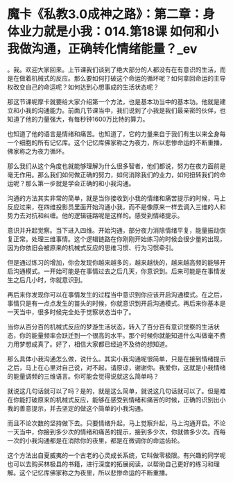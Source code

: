 # 魔卡《私教3.0成神之路》：第二章：身体业力就是小我：014.第18课 如何和小我做沟通，正确转化情绪能量？_ev

。我。欢迎大家回来。上节课我们谈到了绝大部分的人都没有在有意识的生活，而是在做着机械式的反应。那么要如何打破这个命运的循环呢？如何拿回命运的主导权改变自己的命运呢？如何达到心想事成的生活状态呢？

那这节课呢摩卡就要给大家介绍第一个方法，也是基本功当中的基本功。他就是建立和小我的沟通能力。前面几节课当中，我们说到了小我是我们最亲密的伙伴，也知道了他的力量强大，有每秒钟1600万比特的算力。

也知道了他的语言是情绪和痛苦。也知道了，它的力量来自于我们有生以来全身每一个细胞的所有记忆库。这个记忆库佛家称之为夜力，所以悲惨命运的不断重播，佛家称之为夜力循环。

那么我们从这个角度也就能够理解为什么很多智者，他们都说，努力在夜力面前是毫无作用。那么我们如何做正确的努力，如何消除我们的业力，如何扭转我们的命运呢？那么第一步就是学会正确的和小我沟通。

沟通的方法其实非常的简单，就是当你接收到小我的情绪和痛苦提示的时候，马上反应过来，在四维投影员里面开始沟通小我，而不是像原来一样去调入三维的人和势力去对抗和纠缠。他的逻辑链路呢是这样的。感受到情绪提示。

意识并升起觉察。当下进入四维。开始沟通，部分夜力消除情绪平复，能量振动恢复正常。处理三维事情。这个逻辑链路在你刚刚开始练习的时候会很少量的出现，因为你依旧会被原来的机械式反应的思维习惯、行为习惯牵引。

但是通过练习的增加，你会发现你越来越多的，越来越快的，越来越高频的能够开启沟通模式。一开始可能是在事情过去之后几天，你意识到。后来可能是在事情发生之后几小时，你就意识到。

再后来你发现你可以在事情发生的过程当中意识到你应该开启沟通模式。在之后，事情只是有一点点发生的苗头的时候，你就意识到开启沟通模式。再后来你基本是一天当中，很多时候完全处于觉察状态当中了。

当你从百分百的机械式反应的梦游生活状态，转入了百分百有意识觉察的生活状态，你的能量频率会跃迁到一个很高的水平。那个时候你就能知道什么叫做毫不费力用梦想成真了。好了，相信大家都已经迫不及待的想知道。

那么具体小我沟通怎么做，说什么。其实小我沟通呢很简单，只是在接到情绪提示之后，马上在心里对自己说，对不起，请原谅，谢谢你。我爱你，这就是小我情绪的能量调频的三维语言。你可能会觉得说就这么简单吗？

就说这几句话就可以了吗？是的，就是这么简单，就说这几句话就可以了。但是难在你能打破原来的机械式反应，能够在感受到情绪和痛苦的时候，正确的识别出小我的善意提示，并去坚定的做这个简单的小我沟通。

而且不论次数的坚持做下去。只要情绪升起，马上觉察升起，马上沟通开启。不论一天当中，你接到多少次的情绪和痛苦的提示，接到多少次，你就做多少次。而每一次的小我沟通都是在消除你的夜里，都是在微调你的命运齿轮。

这个方法出自夏威夷的一个古老的心灵成长系统，它叫做零极限。有兴趣的同学呢也可以去购买林极县的书籍，进行深度的拓展阅读，以帮助自己更好的练习和理解。这个记忆库佛家称之为夜里，所以悲惨命运的不断重播。

